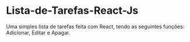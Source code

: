 # Lista-de-Tarefas-React-Js
Uma simples lista de tarefas feita com React, tendo as seguintes funções: Adicionar, Editar e Apagar.


